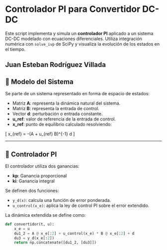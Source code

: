 # Controlador PI para Convertidor DC-DC

Este script implementa y simula un **controlador PI** aplicado a un sistema DC-DC modelado con ecuaciones diferenciales. Utiliza integración numérica con `solve_ivp` de SciPy y visualiza la evolución de los estados en el tiempo.

Juan Esteban Rodríguez Villada
---

## 📌 Modelo del Sistema

Se parte de un sistema representado en forma de espacio de estados:

- Matriz **A**: representa la dinámica natural del sistema.
- Matriz **B**: representa la entrada de control.
- Vector **d**: perturbación o entrada constante.
- **u_ref**: valor de referencia de la entrada de control.
- **x_ref**: punto de equilibrio calculado resolviendo:

\[
x_{ref} = -(A + u_{ref} B)^{-1} d
\]

---

## 🎯 Controlador PI

El controlador utiliza dos ganancias:
- **kp**: Ganancia proporcional
- **ki**: Ganancia integral

Se definen dos funciones:

- `y_d(x)`: calcula una función de error ponderada.
- `u_control(x_e)`: aplica la ley de control PI sobre el error extendido.

La dinámica extendida se define como:

```python
def convertidor(t, u):
    x_e = u
    du1_2 = A @ x_e[:2] + u_control(x_e) * B @ x_e[:2] + d
    du3 = y_d(x_e[:2])
    return np.concatenate([du1_2, [du3]])
